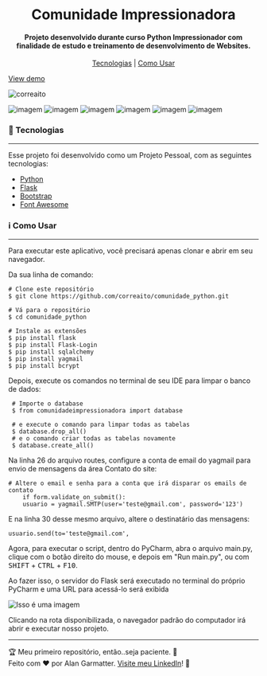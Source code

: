<h1 align="center"> Comunidade Impressionadora </h1>
<h4 align="center">Projeto desenvolvido durante curso Python Impressionador com finalidade de estudo e treinamento de desenvolvimento de Websites.</h4>

<p align="center">
<a href="#tecnologias"> Tecnologias</a> | <a href="#informacao-uso">Como Usar</a>
</p>

[View demo](#)

<p align="left"> <img src="https://komarev.com/ghpvc/?username=correaito&label=Project%20views&color=0e75b6&style=flat" alt="correaito" /> </p>

![imagem](https://img.shields.io/badge/-Python-orange) ![imagem](https://img.shields.io/badge/-Flask-black) ![imagem](https://img.shields.io/badge/-SQLAlchemy-yellow) ![imagem](https://img.shields.io/badge/-Bootstrap-blue)  ![imagem](https://img.shields.io/badge/-HTML-red) ![imagem](https://img.shields.io/badge/-CSS-green)

<a id="tecnologias" class="anchor"></a>
### :rocket:  Tecnologias

------------
Esse projeto foi desenvolvido como um Projeto Pessoal, com as seguintes tecnologias:

- [Python](https://www.python.org/ "Heading link")
- [Flask](https://flask.palletsprojects.com/en/2.0.x/ "Heading link")
- [Bootstrap](https://getbootstrap.com/ "Heading link")
- [Font Awesome](https://fontawesome.com/ "Heading link")

<a id="informacao-uso" class="anchor"></a>
### :information_source:  Como Usar
------------
Para executar este aplicativo, você precisará apenas clonar e abrir em seu navegador. 

Da sua linha de comando:

    # Clone este repositório
    $ git clone https://github.com/correaito/comunidade_python.git
    
    # Vá para o repositório
    $ cd comunidade_python
    
    # Instale as extensões
    $ pip install flask
    $ pip install Flask-Login
    $ pip install sqlalchemy
    $ pip install yagmail
    $ pip install bcrypt
    
 Depois, execute os comandos no terminal de seu IDE para limpar o banco de dados:
 
     # Importe o database
     $ from comunidadeimpressionadora import database
     
     # e execute o comando para limpar todas as tabelas
     $ database.drop_all()
     # e o comando criar todas as tabelas novamente
     $ database.create_all()
     
 Na linha 26 do arquivo routes, configure a conta de email do yagmail para envio de mensagens da área Contato do site:
 
    # Altere o email e senha para a conta que irá disparar os emails de contato
        if form.validate_on_submit():
        usuario = yagmail.SMTP(user='teste@gmail.com', password='123') 
        
  E na linha 30 desse mesmo arquivo, altere o destinatário das mensagens:
  
    usuario.send(to='teste@gmail.com',
     
    
Agora, para executar o script, dentro do PyCharm, abra o arquivo main.py, clique com o botão direito do mouse, e depois em "Run main.py", ou com <kbd>SHIFT</kbd> + <kbd>CTRL</kbd> + <kbd>F10</kbd>.

Ao fazer isso, o servidor do Flask será executado no terminal do próprio PyCharm e uma URL para acessá-lo será exibida

![Isso é uma imagem](https://dkrn4sk0rn31v.cloudfront.net/2019/10/14171039/2019-10-14-16-06-55-image.png)

Clicando na rota disponibilizada, o navegador padrão do computador irá abrir e executar nosso projeto.

------------
:trophy: Meu primeiro repositório, então..seja paciente. :hand_over_mouth: <br>
Feito com ♥ por Alan Garmatter. [Visite meu LinkedIn](https://www.linkedin.com/in/alan-garmatter-8a05601b8/)! 👋 
